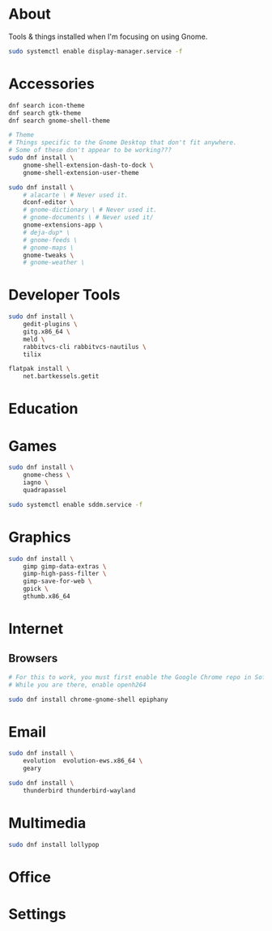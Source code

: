 # About

Tools & things installed when I'm focusing on using Gnome.

```bash
sudo systemctl enable display-manager.service -f
```

# Accessories

```bash
dnf search icon-theme
dnf search gtk-theme
dnf search gnome-shell-theme

# Theme
# Things specific to the Gnome Desktop that don't fit anywhere.
# Some of these don't appear to be working???
sudo dnf install \
    gnome-shell-extension-dash-to-dock \
    gnome-shell-extension-user-theme

sudo dnf install \
    # alacarte \ # Never used it.
    dconf-editor \
    # gnome-dictionary \ # Never used it.
    # gnome-documents \ # Never used it/
    gnome-extensions-app \
    # deja-dup* \
    # gnome-feeds \
    # gnome-maps \
    gnome-tweaks \
    # gnome-weather \
```



# Developer Tools

```bash
sudo dnf install \
    gedit-plugins \
    gitg.x86_64 \
    meld \
    rabbitvcs-cli rabbitvcs-nautilus \
    tilix 

flatpak install \
    net.bartkessels.getit
```



# Education



# Games

```bash
sudo dnf install \
    gnome-chess \
    iagno \
    quadrapassel

```


```bash
sudo systemctl enable sddm.service -f
```

# Graphics

```bash
sudo dnf install \
    gimp gimp-data-extras \
    gimp-high-pass-filter \
    gimp-save-for-web \
    gpick \
    gthumb.x86_64
```



# Internet

## Browsers

```bash
# For this to work, you must first enable the Google Chrome repo in Software.
# While you are there, enable openh264

sudo dnf install chrome-gnome-shell epiphany
```



# Email

```bash
sudo dnf install \
    evolution  evolution-ews.x86_64 \
    geary

sudo dnf install \
    thunderbird thunderbird-wayland
```



# Multimedia

```bash
sudo dnf install lollypop
```

# Office

# Settings